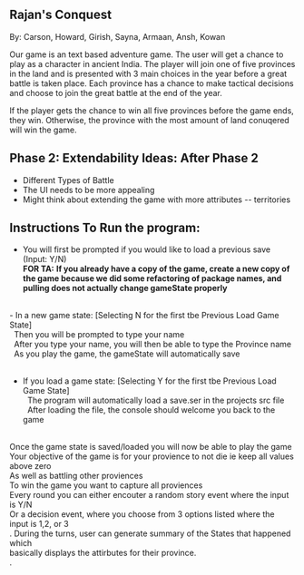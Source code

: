 ## Rajan's Conquest
By: Carson, Howard, Girish, Sayna, Armaan, Ansh, Kowan

Our game is an text based adventure game. The user will get a chance to play as a character in ancient India. The player will join one of five provinces in the land and is presented with 3 main choices in the year before a great battle is taken place. Each province has a chance to make tactical decisions and choose to join the great battle at the end of the year.

 If the player gets the chance to win all five provinces before the game ends, they win. Otherwise, the province with the most amount of land conuqered will win the game.

## Phase 2: Extendability Ideas: After Phase 2
- Different Types of Battle
- The UI needs to be more appealing  
- Might think about extending the game with more attributes -- territories 

## Instructions To Run the program: 
- You will first be prompted if you would like to load a previous save (Input: Y/N) <br />
**FOR TA:**
**If you already have a copy of the game, create a new copy of the game because we did some refactoring of package names, and pulling does not actually change gameState properly**
<br />
- In a new game state: [Selecting N for the first tbe Previous Load Game State] <br />
    &nbsp; Then you will be prompted to type your name <br />
    &nbsp; After you type your name, you will then be able to type the Province name <br />
    &nbsp; As you play the game, the gameState will automatically save <br />
    <br />
    
- If you load a game state: [Selecting Y for the first tbe Previous Load Game State] <br />
    &nbsp; The program will automatically load a save.ser in the projects src file <br />
    &nbsp; After loading the file, the console should welcome you back to the game <br />
    <br />
    
Once the game state is saved/loaded you will now be able to play the game <br />
Your objective of the game is for your provience to not die ie keep all values above zero <br />
As well as battling other proviences <br />
To win the game you want to capture all proviences <br />
Every round you can either encouter a random story event where the input is Y/N <br />
Or a decision event, where you choose from 3 options listed where the input is 1,2, or 3 <br />. 
During the turns, user can generate summary of the States that happened which <br />
basically displays the attirbutes for their province. <br />.
  
